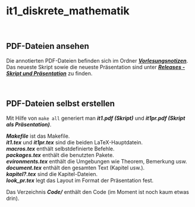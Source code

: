 # it1_diskrete_mathematik

<br>

## PDF-Dateien ansehen

Die annotierten PDF-Dateien befinden sich im Ordner [***Vorlesungsnotizen***](https://github.com/gaverkov/it1_diskrete_mathematik/tree/main/Vorlesungsnotizen). <br>
Das neueste Skript sowie die neueste Präsentation sind unter [***Releases - Skript und Präsentation***](https://github.com/gaverkov/it1_diskrete_mathematik/releases/tag/Latest) zu finden.

<br>

## PDF-Dateien selbst erstellen

Mit Hilfe von ```make all``` generiert man ***it1.pdf (Skript)*** und ***it1pr.pdf (Skript als Präsentation)***. <br>

***Makefile*** ist das Makefile. <br>
***it1.tex*** und ***it1pr.tex*** sind die beiden LaTeX-Hauptdatein. <br>
***macros.tex*** enthält selbstdefinierte Befehle. <br>
***packages.tex*** enthält die benutzten Pakete. <br>
***evironments.tex*** enthält die Umgebungen wie Theorem, Bemerkung usw. <br>
***document.tex*** enthält den gesamten Text (Kapitel usw.). <br>
***kapitel?.tex*** sind die Kapitel-Dateien. <br>
***look_pr.tex*** legt das Layout im Format der Präsentation fest. <br>

Das Verzeichnis ***Code/*** enthält den Code (im Moment ist noch kaum etwas drin).
